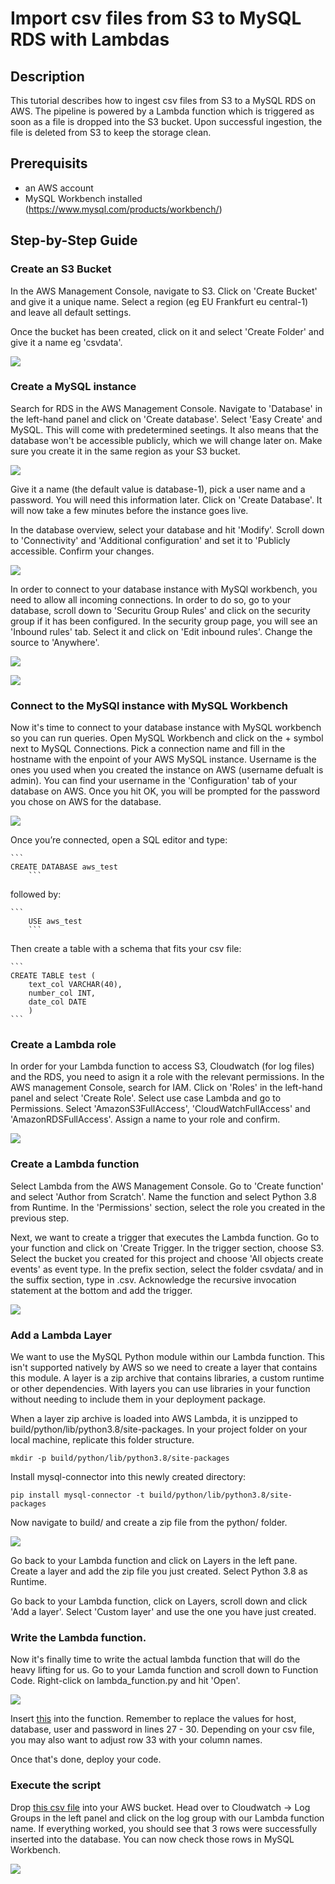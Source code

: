# Import csv files from S3 to MySQL RDS with Lambdas

## Description

This tutorial describes how to ingest csv files from S3 to a MySQL RDS on AWS. The pipeline is powered by a Lambda function which is triggered as soon as a file is dropped into the S3 bucket. Upon successful ingestion, the file is deleted from S3 to keep the storage clean.

## Prerequisits

- an AWS account
- MySQL Workbench installed (https://www.mysql.com/products/workbench/)

## Step-by-Step Guide

### Create an S3 Bucket

In the AWS Management Console, navigate to S3. Click on 'Create Bucket' and give it a unique name. Select a region (eg EU Frankfurt eu central-1) and leave all default settings.

Once the bucket has been created, click on it and select 'Create Folder' and give it a name eg 'csvdata'.

![](s3_folder.PNG)

### Create a MySQL instance

Search for RDS in the AWS Management Console. Navigate to 'Database' in the left-hand panel and click on 'Create database'. Select 'Easy Create' and MySQL. This will come with predetermined seetings. It also means that the database won't be accessible publicly, which we will change later on. Make sure you create it in the same region as your S3 bucket.

![](mysql_aws.PNG)

Give it a name (the default value is database-1), pick a user name and a password. You will need this information later. Click on 'Create Database'. It will now take a few minutes before the instance goes live.

In the database overview, select your database and hit 'Modify'. Scroll down to 'Connectivity' and 'Additional configuration' and set it to 'Publicly accessible. Confirm your changes.

![](public_access.PNG)

In order to connect to your database instance with MySQl workbench, you need to allow all incoming connections. In order to do so, go to your database, scroll down to 'Securitu Group Rules' and click on the security group if it has been configured. In the security group page, you will see an 'Inbound rules' tab. Select it and click on 'Edit inbound rules'. Change the source to 'Anywhere'.

![](inbound_rules.PNG)

![](anywhere.PNG)

### Connect to the MySQl instance with MySQL Workbench

Now it's time to connect to your database instance with MySQL workbench so you can run queries. Open MySQL Workbench and click on the + symbol next to MySQL Connections. Pick a connection name and fill in the hostname with the enpoint of your AWS MySQL instance. Username is the ones you used when you created the instance on AWS (username defualt is admin). You can find your username in the 'Configuration' tab of your database on AWS. Once you hit OK, you will be prompted for the password you chose on AWS for the database.

![](workbench.PNG)

Once you’re connected, open a SQL editor and type:

	```
   	CREATE DATABASE aws_test
    	```

followed by:

	```
    	USE aws_test
    	```

Then create a table with a schema that fits your csv file:

	```
	CREATE TABLE test (
    	text_col VARCHAR(40),
    	number_col INT,
    	date_col DATE
    	)
	```

### Create a Lambda role

In order for your Lambda function to access S3, Cloudwatch (for log files) and the RDS, you need to asign it a role with the relevant permissions. In the AWS management Console, search for IAM. Click on 'Roles' in the left-hand panel and select 'Create Role'. Select use case Lambda and go to Permissions. Select 'AmazonS3FullAccess', 'CloudWatchFullAccess' and 'AmazonRDSFullAccess'. Assign a name to your role and confirm.

![](lambda_role.PNG)

### Create a Lambda function

Select Lambda from the AWS Management Console. Go to 'Create function' and select 'Author from Scratch'. Name the function and select Python 3.8 from Runtime. In the 'Permissions' section, select the role you created in the previous step.

Next, we want to create a trigger that executes the Lambda function. Go to your function and click on 'Create Trigger. In the trigger section, choose S3. Select the bucket you created for this project and choose 'All objects create events' as  event type. In the prefix section, select the folder csvdata/ and in the suffix section, type in .csv. Acknowledge the recursive invocation statement at the bottom and add the trigger.

![](lambda_function.PNG)

### Add a Lambda Layer

We want to use the MySQL Python module within our Lambda function. This isn't supported natively by AWS so we need to create a layer that contains this module. A layer is a zip archive that contains libraries, a custom runtime or other dependencies. With layers you can use libraries in your function without needing to include them in your deployment package.

When a layer zip archive is loaded into AWS Lambda, it is unzipped to build/python/lib/python3.8/site-packages. In your project folder on your local machine, replicate this folder structure.

```mkdir -p build/python/lib/python3.8/site-packages```

Install mysql-connector into this newly created directory:

```pip install mysql-connector -t build/python/lib/python3.8/site-packages```

Now navigate to build/ and create a zip file from the python/ folder.

![](zipfile.PNG)

Go back to your Lambda function and click on Layers in the left pane. Create a layer and add the zip file you just created. Select Python 3.8 as Runtime.

Go back to your Lambda function, click on Layers, scroll down and click 'Add a layer'. Select 'Custom layer' and use the one you have just created. 

### Write the Lambda function.

Now it's finally time to write the actual lambda function that will do the heavy lifting for us. Go to your Lamda function and scroll down to Function Code. Right-click on lambda_function.py and hit 'Open'. 

![](code.PNG)

Insert [this](https://github.com/lb930/AWS/blob/main/S3%20to%20MySQL%20RDS/s3_to_mysql.py) into the function. Remember to replace the values for host, database, user and password in lines 27 - 30. Depending on your csv file, you may also want to adjust row 33 with your column names.

Once that's done, deploy your code.

### Execute the script

Drop [this csv file](https://github.com/lb930/AWS/blob/main/S3%20to%20MySQL%20RDS/aws_test_3.csv) into your AWS bucket. Head over to Cloudwatch -> Log Groups in the left panel and click on the log group with our Lambda function name. If everything worked, you should see that 3 rows were successfully inserted into the database. You can now check those rows in MySQL Workbench.

![](cloudwatch.PNG)


